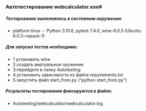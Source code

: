 ### Автотестирование webcalculator.exe#

##### Тестирование выполнялось в системном окружении:
- platform linux -- Python 3.10.6, pytest-7.4.0, wine-6.0.3 (Ubuntu 6.0.3~repack-1)

##### Для запуска тестов необходимо:

- 1 установить wine  
- 2.создать виртуальное оружение 
- 3.перейдите в папку Autotesting:
- 4.установить зависимости из файла requirements.txt
- 5.запустить файл start_from.py ("python start_from.py")

##### Результаты тестирования фиксируются в файле:
- Autotesting/webcalculator/webcalculator.log